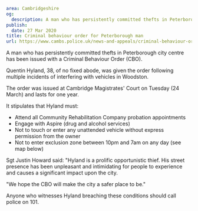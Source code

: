```yaml
area: Cambridgeshire
og:
  description: A man who has persistently committed thefts in Peterborough city centre has been issued with a Criminal Behaviour Order (CBO).
publish:
  date: 27 Mar 2020
title: Criminal behaviour order for Peterborough man
url: https://www.cambs.police.uk/news-and-appeals/criminal-behaviour-order-for-peterborough-man
```

A man who has persistently committed thefts in Peterborough city centre has been issued with a Criminal Behaviour Order (CBO).

Quentin Hyland, 38, of no fixed abode, was given the order following multiple incidents of interfering with vehicles in Woodston.

The order was issued at Cambridge Magistrates' Court on Tuesday (24 March) and lasts for one year.

It stipulates that Hyland must:

 * Attend all Community Rehabilitation Company probation appointments
 * Engage with Aspire (drug and alcohol services)
 * Not to touch or enter any unattended vehicle without express permission from the owner
 * Not to enter exclusion zone between 10pm and 7am on any day (see map below)

Sgt Justin Howard said: "Hyland is a prolific opportunistic thief. His street presence has been unpleasant and intimidating for people to experience and causes a significant impact upon the city.

"We hope the CBO will make the city a safer place to be."

Anyone who witnesses Hyland breaching these conditions should call police on 101.

